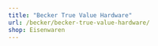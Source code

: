 ```yaml
---
title: "Becker True Value Hardware"
url: /becker/becker-true-value-hardware/
shop: Eisenwaren
---
```

